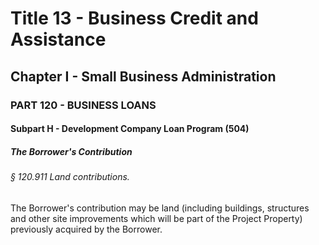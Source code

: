 
# Title 13 - Business Credit and Assistance
## Chapter I - Small Business Administration
### PART 120 - BUSINESS LOANS
#### Subpart H - Development Company Loan Program (504)
##### The Borrower's Contribution
###### § 120.911 Land contributions.

The Borrower's contribution may be land (including buildings, structures and other site improvements which will be part of the Project Property) previously acquired by the Borrower.
